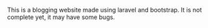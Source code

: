 This is a blogging website made using laravel and bootstrap.
It is not complete yet, it may have some bugs.
